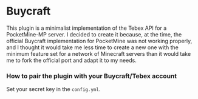 # Buycraft

This plugin is a minimalist implementation of the Tebex API for a PocketMine-MP server. I decided to create it because, at the time, the official Buycraft implementation for PocketMine was not working properly, and I thought it would take me less time to create a new one with the minimum feature set for a network of Minecraft servers than it would take me to fork the official port and adapt it to my needs.

### How to pair the plugin with your Buycraft/Tebex account

Set your secret key in the `config.yml`.
